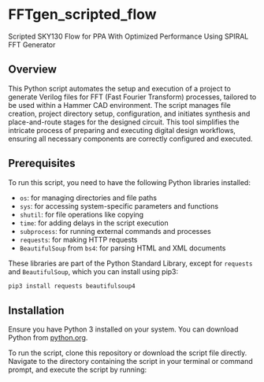 # FFTgen_scripted_flow
Scripted SKY130 Flow for PPA With Optimized Performance Using SPIRAL FFT Generator

## Overview
This Python script automates the setup and execution of a project to generate Verilog files for FFT (Fast Fourier Transform) processes, tailored to be used within a Hammer CAD environment. The script manages file creation, project directory setup, configuration, and initiates synthesis and place-and-route stages for the designed circuit. This tool simplifies the intricate process of preparing and executing digital design workflows, ensuring all necessary components are correctly configured and executed.

## Prerequisites
To run this script, you need to have the following Python libraries installed:
- `os`: for managing directories and file paths
- `sys`: for accessing system-specific parameters and functions
- `shutil`: for file operations like copying
- `time`: for adding delays in the script execution
- `subprocess`: for running external commands and processes
- `requests`: for making HTTP requests
- `BeautifulSoup` from `bs4`: for parsing HTML and XML documents

These libraries are part of the Python Standard Library, except for `requests` and `BeautifulSoup`, which you can install using pip3:

```bash
pip3 install requests beautifulsoup4
```
## Installation
Ensure you have Python 3 installed on your system. You can download Python from [python.org](https://python.org).

To run the script, clone this repository or download the script file directly. Navigate to the directory containing the script in your terminal or command prompt, and execute the script by running:
